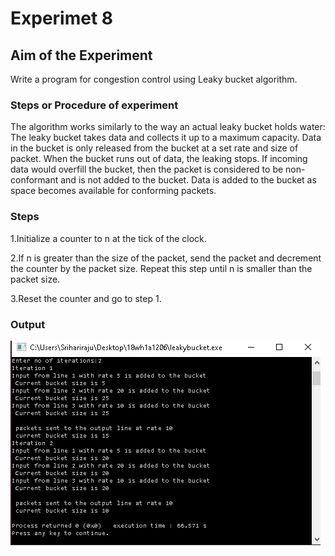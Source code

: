 # Experimet 8

## Aim of the Experiment
Write a program for congestion control using Leaky bucket algorithm.

### Steps or Procedure of experiment

The algorithm works similarly to the way an actual leaky bucket holds water: The leaky bucket takes data and collects it up to a maximum capacity. Data in the bucket is only released from the bucket at a set rate and size of packet. When the bucket runs out of data, the leaking stops. If incoming data would overfill the bucket, then the packet is considered to be non-conformant and is not added to the bucket. Data is added to the bucket as space becomes available for conforming packets.

### Steps 

1.Initialize a counter to n at the tick of the clock.

2.If n is greater than the size of the packet, send the packet and decrement the counter by the packet size. Repeat this step until n is smaller than the packet size.

3.Reset the counter and go to step 1.



### Output

![output](8.png)

